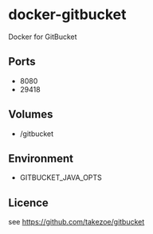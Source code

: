 # docker-gitbucket
Docker for GitBucket

## Ports
- 8080
- 29418

## Volumes
- /gitbucket

## Environment
- GITBUCKET_JAVA_OPTS

## Licence
see https://github.com/takezoe/gitbucket
